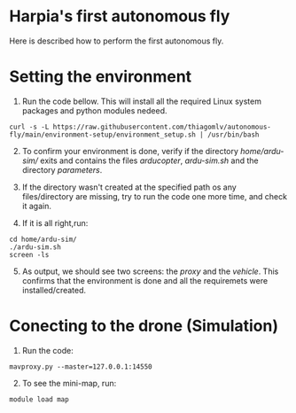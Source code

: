 # Harpia's first autonomous fly

Here is described how to perform the first autonomous fly.

# Setting the environment

1. Run the code bellow. This will install all the required Linux system packages and python modules nedeed.

```shell
curl -s -L https://raw.githubusercontent.com/thiagomlv/autonomous-fly/main/environment-setup/environment_setup.sh | /usr/bin/bash
```

2. To confirm your environment is done, verify if the directory _home/ardu-sim/_ exits and contains the files _arducopter_, _ardu-sim.sh_ and the directory _parameters_.  

3. If the directory wasn't created at the specified path os any files/directory are missing, try to run the code one more time, and check it again.

4. If it is all right,run:

```shell
cd home/ardu-sim/
./ardu-sim.sh
screen -ls
```

5. As output, we should see two screens: the _proxy_ and the _vehicle_. This confirms that the environment is done and all the requiremets were installed/created.

# Conecting to the drone (Simulation)

1. Run the code:

```shell
mavproxy.py --master=127.0.0.1:14550
```

2. To see the mini-map, run:

```shell
module load map
```